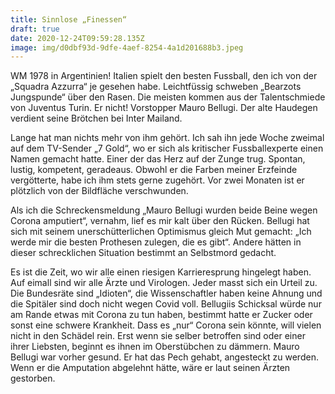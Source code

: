 ```yaml
---
title: Sinnlose „Finessen“
draft: true
date: 2020-12-24T09:59:28.135Z
image: img/d0dbf93d-9dfe-4aef-8254-4a1d201688b3.jpeg
---
```

WM 1978 in Argentinien! Italien spielt den besten Fussball, den ich von der „Squadra Azzurra“ je gesehen habe. Leichtfüssig schweben „Bearzots Jungspunde“ über den Rasen. Die meisten kommen aus der Talentschmiede von Juventus Turin. Er nicht! Vorstopper Mauro Bellugi. Der alte Haudegen verdient seine Brötchen bei Inter Mailand. 

Lange hat man nichts mehr von ihm gehört. Ich sah ihn jede Woche zweimal auf dem TV-Sender „7 Gold“, wo er sich als kritischer Fussballexperte einen Namen gemacht hatte. Einer der das Herz auf der Zunge trug. Spontan, lustig, kompetent, geradeaus. Obwohl er die Farben meiner Erzfeinde vergötterte, habe ich ihm stets gerne zugehört. Vor zwei Monaten ist er plötzlich von der Bildfläche verschwunden. 

Als ich die Schreckensmeldung „Mauro Bellugi wurden beide Beine wegen Corona amputiert“, vernahm, lief es mir kalt über den Rücken. Bellugi hat sich mit seinem unerschütterlichen Optimismus gleich Mut gemacht: „Ich werde mir die besten Prothesen zulegen, die es gibt“. Andere hätten in dieser schrecklichen Situation bestimmt an Selbstmord gedacht.

Es ist die Zeit, wo wir alle einen riesigen Karrieresprung hingelegt haben. Auf eimall sind wir alle Ärzte und Virologen. Jeder masst sich ein Urteil zu. Die Bundesräte sind „Idioten“, die Wissenschaftler haben keine Ahnung und die Spitäler sind doch nicht wegen Covid voll.  Bellugiis Schicksal würde nur am Rande etwas mit Corona zu tun haben, bestimmt hatte er Zucker oder sonst eine schwere Krankheit. Dass es „nur“ Corona  sein könnte, will vielen nicht in den Schädel rein. Erst wenn sie selber betroffen sind oder einer ihrer Liebsten, beginnt es ihnen im Oberstübchen zu dämmern. Mauro Bellugi war vorher gesund. Er hat das Pech gehabt, angesteckt zu werden. Wenn er die Amputation abgelehnt hätte, wäre er laut seinen Ärzten gestorben.